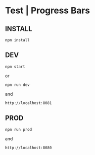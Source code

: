 # Test | Progress Bars

## INSTALL
```
npm install
```

## DEV
```
npm start
```
or
```
npm run dev
```
and
```
http://localhost:8081
```

## PROD
```
npm run prod
```
and
```
http://localhost:8080
```
